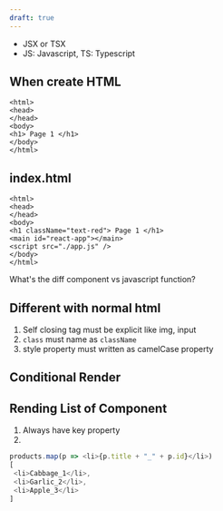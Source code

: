 ```yaml
---
draft: true
---
```

- JSX or TSX
- JS: Javascript, TS: Typescript

## When create HTML
```
<html>
<head>
</head>
<body>
<h1> Page 1 </h1>
</body>
</html>
```

## index.html
```
<html>
<head>
</head>
<body>
<h1 className="text-red"> Page 1 </h1>
<main id="react-app"></main>
<script src="./app.js" />
</body>
</html>
```

What's the diff component vs javascript function?

## Different with normal html

1. Self closing tag must be explicit like img, input
2. `class` must name as `className`
3. style property must written as camelCase property

## Conditional Render
## Rending List of Component
1. Always have key property
2. 

```js
products.map(p => <li>{p.title + "_" + p.id}</li>)
[
 <li>Cabbage_1</li>,
 <li>Garlic_2</li>,
 <li>Apple_3</li>
]
```